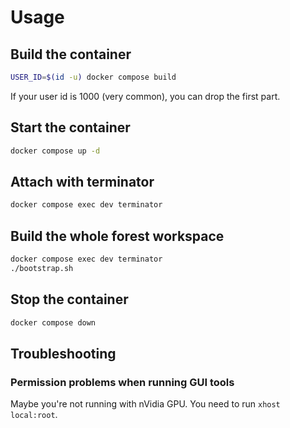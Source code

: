 # Usage

## Build the container
```bash
USER_ID=$(id -u) docker compose build
```
If your user id is 1000 (very common), you can drop the first part.

## Start the container
```bash
docker compose up -d
```

## Attach with terminator
```bash
docker compose exec dev terminator
```

## Build the whole forest workspace
```bash
docker compose exec dev terminator
./bootstrap.sh
```

## Stop the container
```bash
docker compose down
```

## Troubleshooting

### Permission problems when running GUI tools 
Maybe you're not running with nVidia GPU. You need to run `xhost local:root`.
